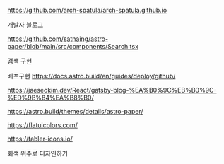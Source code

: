 https://github.com/arch-spatula/arch-spatula.github.io

개발자 블로그

https://github.com/satnaing/astro-paper/blob/main/src/components/Search.tsx

검색 구현

배포구현
https://docs.astro.build/en/guides/deploy/github/

https://jaeseokim.dev/React/gatsby-blog-%EA%B0%9C%EB%B0%9C-%ED%9B%84%EA%B8%B0/

https://astro.build/themes/details/astro-paper/

https://flatuicolors.com/

https://tabler-icons.io/

회색 위주로 디자인하기
